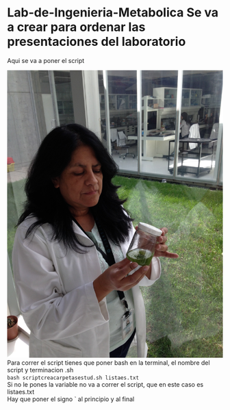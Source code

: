 # Lab-de-Ingenieria-Metabolica  Se va a crear para ordenar las presentaciones del laboratorio

Aqui se va a poner el script

![Foto](IMG_0041.JPG)  
Para correr el script tienes que poner bash en la terminal, el nombre del script y terminacion .sh  
`bash scriptcreacarpetasestud.sh listaes.txt`  
Si no le pones la variable no va a correr el script, que en este caso es listaes.txt  
Hay que poner el signo ` al principio y al final  



